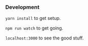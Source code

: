 ### Development
`yarn install` to get setup.

`npm run watch` to get going.

`localhost:3000` to see the good stuff.
